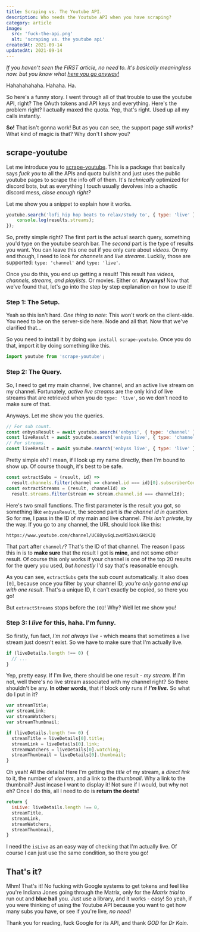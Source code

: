 ```yaml
---
title: Scraping vs. The Youtube API.
description: Who needs the Youtube API when you have scraping?
category: article
image:
  src: 'fuck-the-api.png'
  alt: 'scraping vs. the youtube api'
createdAt: 2021-09-14
updatedAt: 2021-09-14
---
```


_If you haven't seen the FIRST article, no need to. It's basically meaningless now. but you know what [here you go anyway!](https://www.enbyss.com/babel/articles/how-to-youtube-api)_

Hahahahahaha. Hahaha. Ha.

So here's a funny story. I went through all of that trouble to use the youtube API, right? The OAuth tokens and API keys and everything. Here's the problem right? I actually maxed the quota. Yep, that's right. Used up all my calls instantly.

**So!** That isn't gonna work! But as you can see, the support page _still works?_ What kind of magic is that? Why don't I show you?

## scrape-youtube

Let me introduce you to [scrape-youtube](https://www.npmjs.com/package/scrape-youtube). This is a package that basically says _fuck you_ to all the APIs and quota bullshit and just uses the public youtube pages to scrape the info off of them. It's _technically_ optimized for discord bots, but as everything I touch usually devolves into a chaotic discord mess, _close enough right?_

Let me show you a snippet to explain how it works.

```js
youtube.search('lofi hip hop beats to relax/study to', { type: 'live' }).then((results) => {
    console.log(results.streams);
});
```

So, pretty simple right? The first part is the actual search query, something you'd type on the youtube search bar. The _second_ part is the type of results you want. You can leave this one out if you only care about _videos_. On my end though, I need to look for _channels_ and _live streams_. Luckily, those are supported: `type: 'channel'` and `type: 'live'`.

Once you do this, you end up getting a result! This result has _videos, channels, streams, and playlists._ Or movies. Either or. **Anyways!** Now that we've found that, let's go into the step by step explanation on how to use it!

### Step 1: The Setup.

Yeah so this isn't hard. _One thing to note:_ This won't work on the client-side. You need to be on the server-side here. Node and all that. Now that we've clarified that...

So you need to install it by doing `npm install scrape-youtube`. Once you do that, import it by doing something like this.

```js
import youtube from 'scrape-youtube';
```

### Step 2: The Query.
So, I need to get my main channel, live channel, and an active live stream on my channel. Fortunately, _active live streams_ are the only kind of live streams that are retrieved when you do `type: 'live'`, so we don't need to make sure of that.

Anyways. Let me show you the queries.

```js
// For sub count.
const enbyssResult = await youtube.search('enbyss', { type: 'channel' });
const liveResult = await youtube.search('enbyss live', { type: 'channel' });
// For streams.
const liveResult = await youtube.search('enbyss live', { type: 'live' });
```

Pretty simple eh? I mean, if I look up my name directly, then I'm bound to show up. Of course though, it's best to be safe.

```js
const extractSubs = (result, id) => 
  result.channels.filter(channel => channel.id === id)[0].subscriberCount;
const extractStreams = (result, channelId) => 
  result.streams.filter(stream => stream.channel.id === channelId);
```

Here's two small functions. The first parameter is the result you got, so something like `enbyssResult`, the second part is _the channel id in question._ So for me, I pass in the ID of my main and live channel. _This isn't private_, by the way. If you go to any channel, the URL should look like this:

```
https://www.youtube.com/channel/UC88yu6qLzwoM53aXLGHiKJQ
```

That part after `channel/`? That's the ID of that channel. The reason I pass this in is to **make sure** that the result I got is **mine**, and not some other result. Of course this only works if your channel is one of the top 20 results for the query you used, _but honestly_ I'd say that's reasonable enough.

As you can see, `extractSubs` gets the sub count automatically. It also does `[0]`, because once you filter by your channel ID, _you're only gonna end up with one result_. That's a unique ID, it can't exactly be copied, so there you go!

But `extractStreams` stops before the `[0]`! Why? Well let me show you!

### Step 3: I _live_ for this, haha. I'm funny.

So firstly, fun fact, _I'm not always live_ - which means that sometimes a live stream just doesn't exist. So we have to make sure that I'm actually live.

```js
if (liveDetails.length !== 0) {
  // ...
}
```

Yep, pretty easy. If I'm live, there should be one result - _my stream_. If I'm not, well there's no live stream associated with my channel right? So there shouldn't be any. **In other words**, that if block only runs if _**I'm live.**_ So what do I put in it?

```js
var streamTitle;
var streamLink;
var streamWatchers;
var streamThumbnail;

if (liveDetails.length !== 0) {
  streamTitle = liveDetails[0].title;
  streamLink = liveDetails[0].link;
  streamWatchers = liveDetails[0].watching;
  streamThumbnail = liveDetails[0].thumbnail;
}
```

Oh yeah! All the details! Here I'm getting the _title_ of my stream, a _direct link_ to it, the number of _viewers_, and a link to the _thumbnail_. Why a link to the thumbnail? Just incase I want to display it! Not sure if I would, but why not eh? Once I do this, all I need to do is **return the deets!** 

```js
return {
  isLive: liveDetails.length !== 0,
  streamTitle,
  streamLink,
  streamWatchers,
  streamThumbnail,
}
  ```

I need the `isLive` as an easy way of checking that I'm actually live. Of course I can just use the same condition, so there you go!

## That's it?

Mhm! That's it! No fucking with Google systems to get tokens and feel like you're Indiana Jones going through the Matrix, only for the _Matrix trial_ to run out and **blue ball** you. Just use a library, and it works - easy! So yeah, if you were thinking of using the Youtube API because you want to get how many subs you have, or see if you're live, _no need!_

Thank you for reading, fuck Google for its API, and thank _GOD_ for _Dr Kain_.
